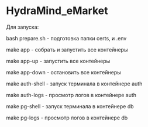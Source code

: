 # HydraMind_eMarket

Для запуска:

bash prepare.sh - подготовка папки certs, и .env

make app - собрать и запустить все контейнеры

make app-up - запустить все контейнеры

make app-down - остановить все контейнеры

make auth-shell - запуск терминала в контейнере auth

make auth-logs - просмотр логов в контейнере auth

make pg-shell - запуск терминала в контейнере db

make pg-logs - просмотр логов в контейнере db

